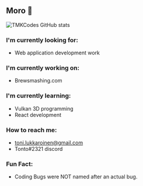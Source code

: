 ## Moro 👋

![TMKCodes GitHub stats](https://github-readme-stats.vercel.app/api?username=tmkcodes&theme=dark&show_icons=true)

### I'm currently looking for:
 * Web application development work

### I'm currently working on: 
 * Brewsmashing.com

### I'm currently learning:
 * Vulkan 3D programming
 * React development

### How to reach me:
 * toni.lukkaroinen@gmail.com
 * Tonto#2321 discord

### Fun Fact:
 * Coding Bugs were NOT named after an actual bug.
